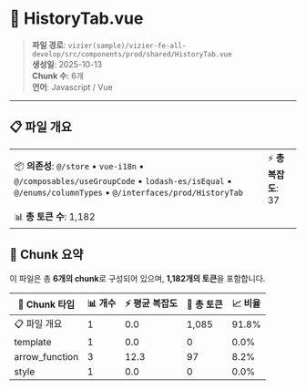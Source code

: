 # 📄 HistoryTab.vue

> **파일 경로**: `vizier(sample)/vizier-fe-all-develop/src/components/prod/shared/HistoryTab.vue`  
> **생성일**: 2025-10-13  
> **Chunk 수**: 6개  
> **언어**: Javascript / Vue
---





## 📋 파일 개요

| | |
|--|--|
| 📦 **의존성**: `@/store` • `vue-i18n` • `@/composables/useGroupCode` • `lodash-es/isEqual` • `@/enums/columnTypes` • `@/interfaces/prod/HistoryTab` | ⚡ **총 복잡도**: 37 |
| 📊 **총 토큰 수**: 1,182 |  |






## 🧩 Chunk 요약

이 파일은 총 **6개의 chunk**로 구성되어 있으며, **1,182개의 토큰**을 포함합니다.

| 🧩 Chunk 타입 | 📊 개수 | ⚡ 평균 복잡도 | 📝 총 토큰 | 📈 비율 |
|---------------|--------|-------------|----------|--------|
| 📋 파일 개요 | 1 | 0.0 | 1,085 | 91.8% |
| template | 1 | 0.0 | 0 | 0.0% |
| arrow_function | 3 | 12.3 | 97 | 8.2% |
| style | 1 | 0.0 | 0 | 0.0% |

